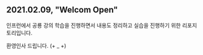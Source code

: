 ## 2021.02.09, "Welcom Open"

인프런에서 공룡 강의 학습을 진행하면서 내용도 정리하고 실습을 진행하기 위한 리포지토리입니다. 

환영인사 드립니다. (+ _ +)
 